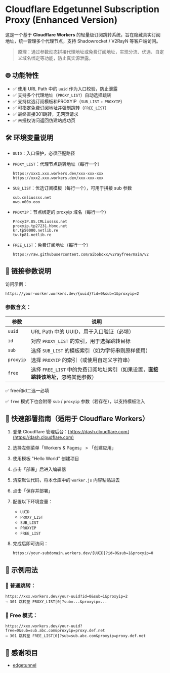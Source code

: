 # Cloudflare Edgetunnel Subscription Proxy (Enhanced Version)

这是一个基于 **Cloudflare Workers** 的轻量级订阅跳转系统，旨在隐藏真实订阅地址，统一管理多个代理节点，支持 Shadowrocket / V2RayN 等客户端访问。

> 原理：通过参数动态拼接代理地址或免费订阅地址，实现分流、优选、自定义域名绑定等功能，防止真实源泄露。

## 🌐 功能特性

* ✅ 使用 URL Path 中的 `uuid` 作为入口校验，防止泄露
* ✅ 支持多个代理地址（`PROXY_LIST`）自动选择跳转
* ✅ 支持优选订阅模板和PROXYIP（`SUB_LIST` + `PROXYIP`）
* ✅ 可指定免费订阅地址并强制跳转（`FREE_LIST`）
* ✅ 最终直接301跳转，无网页请求
* ✅ 未授权访问返回仿建站成功页

## 🛠 环境变量说明

* `UUID`：入口保护，必须匹配路径
* `PROXY_LIST`：代理节点跳转地址（每行一个）

  ```
  https://xxx1.xxx.workers.dev/xxx-xxx-xxx
  https://xxx2.xxx.workers.dev/xxx-xxx-xxx
  ```
* `SUB_LIST`：优选订阅模板（每行一个），可用于拼接 sub 参数

  ```
  sub.cmliussss.net
  owo.o00o.ooo
  ```
* `PROXYIP`：节点绑定的 proxyip 域名（每行一个）

  ```
  ProxyIP.US.CMLiussss.net
  proxyip.tp27231.hbmc.net
  kr.tp50000.netlib.re
  tw.tp81.netlib.re
  ```
* `FREE_LIST`：免费订阅地址（每行一个）

  ```
  https://raw.githubusercontent.com/aiboboxx/v2rayfree/main/v2
  ```

## 📌 链接参数说明

访问示例：

```
https://your-worker.workers.dev/{uuid}?id=0&sub=1&proxyip=2
```

### 参数含义：

| 参数        | 说明                                                 |
| --------- | -------------------------------------------------- |
| `uuid`    | URL Path 中的 UUID，用于入口验证（必填）                        |
| `id`      | 对应 `PROXY_LIST` 的索引，用于选择跳转目标                   |
| `sub`     | 选择 `SUB_LIST` 的模板索引（如为字符串则原样使用）                    |
| `proxyip` | 选择 `PROXYIP` 的索引（或使用自定义字符串）                        |
| `free`    | 选择 `FREE_LIST` 中的免费订阅地址索引（如果设置，**直接跳转该地址**，忽略其他参数） |

✅ free和id二选一必填

✅ `free` 模式下也会附带 `sub` / `proxyip` 参数（若存在），以支持模板注入

## 🚀 快速部署指南（适用于 Cloudflare Workers）

1. 登录 Cloudflare 管理后台：[https://dash.cloudflare.com](https://dash.cloudflare.com)
2. 选择左侧菜单「Workers & Pages」 > 「创建应用」
3. 使用模板 "Hello World" 创建项目
4. 点击「部署」后进入编辑器
5. 清空默认代码，将本仓库中的 `worker.js` 内容粘贴进去
6. 点击「保存并部署」
7. 配置以下环境变量：

   * `UUID`
   * `PROXY_LIST`
   * `SUB_LIST`
   * `PROXYIP`
   * `FREE_LIST`
9. 完成后即可访问：

   ```
   https://your-subdomain.workers.dev/{UUID}?id=0&sub=1&proxyip=0
   ```

## 📣 示例用法

### 🎯 普通跳转：

```
https://xxx.workers.dev/your-uuid?id=0&sub=1&proxyip=2
→ 301 跳转至 PROXY_LIST[0]?sub=...&proxyip=...
```

### 🎯 Free 模式：

```
https://xxx.workers.dev/your-uuid?free=0&sub=sub.abc.com&proxyip=proxy.def.net
→ 301 跳转至 FREE_LIST[0]?sub=sub.abc.com&proxyip=proxy.def.net
```

## 🧱 感谢项目

* [edgetunnel](https://github.com/cmliu/edgetunnel)
